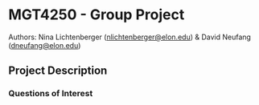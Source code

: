 # MGT4250 - Group Project
Authors: Nina Lichtenberger (nlichtenberger@elon.edu) & David Neufang (dneufang@elon.edu)

## Project Description
### Questions of Interest
